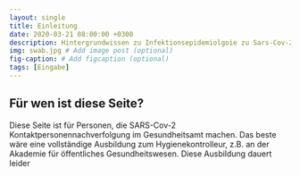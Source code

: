 ```yaml
---
layout: single
title: Einleitung
date: 2020-03-21 08:00:00 +0300
description: Hintergrundwissen zu Infektionsepidemiolgoie zu Sars-Cov-2 # Add post description (optional)
img: swab.jpg # Add image post (optional)
fig-caption: # Add figcaption (optional)
tags: [Eingabe]
---
```


## Für wen ist diese Seite?
Diese Seite ist für Personen, die SARS-Cov-2 Kontaktpersonennachverfolgung im Gesundheitsamt machen. Das beste wäre eine vollständige Ausbildung zum Hygienekontrolleur, z.B. an der Akademie für öffentliches Gesundheitswesen. Diese Ausbildung dauert leider
